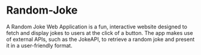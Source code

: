 # Random-Joke
A Random Joke Web Application is a fun, interactive website designed to fetch and display jokes to users at the click of a button. The app makes use of external APIs, such as the JokeAPI, to retrieve a random joke and present it in a user-friendly format. 
